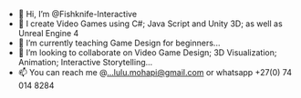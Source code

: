 - 👋 Hi, I’m @Fishknife-Interactive
- 👀 I create Video Games using C#; Java Script and Unity 3D; as well as Unreal Engine 4 
- 🌱 I’m currently teaching Game Design for beginners...
- 💞️ I’m looking to collaborate on Video Game Design; 3D Visualization; Animation; Interactive Storytelling...
- 📫 You can reach me @...lulu.mohapi@gmail.com or whatsapp +27(0) 74 014 8284

<!---
Fishknife-Interactive/Fishknife-Interactive is a ✨ special ✨ repository because its `README.md` (this file) appears on your GitHub profile.
You can click the Preview link to take a look at your changes.
--->
